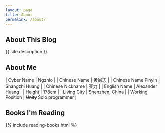 ```yaml
---
layout: page
title: About
permalink: /about/
---
```


## About This Blog

{{ site.description }}.

## About Me

| Cyber Name          | Ngzhio          |
| Chinese Name        | 黄尚志           |
| Chinese Name Pinyin | Shangzhi Huang  |
| Chinese Nickname    | 亚力             |
| English Name        | Alexander Huang |
| Height              | 178cm           |
| Living City         | [Shenzhen, China](https://goo.gl/maps/AQmJSzUyLnq9h35P9) |
| Working Position    | <s>Unity</s> Solo programmer |

## Books I'm Reading

{% include reading-books.html %}
